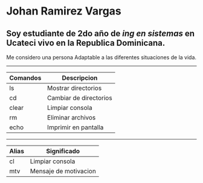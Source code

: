 # Johan Ramirez Vargas
## Soy estudiante de 2do año de *ing en sistemas* en Ucateci vivo en la Republica Dominicana.

Me considero una persona Adaptable a las diferentes situaciones de la vida.


---

| Comandos    | Descripcion|
| ----------- | ----------- |
| ls          | Mostrar directorios  |
| cd          | Cambiar de directorios |
|clear        | Limpiar consola |
|rm           | Eliminar archivos |
|echo         | Imprimir en pantalla |

---

| Alias       |  Significado |
|-------------|---------------|
|cl           | Limpiar consola |
|mtv          | Mensaje de motivacion |
